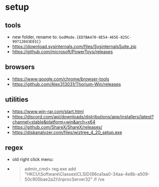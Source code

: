 # setup

## tools
- new folder, rename to: `GodMode.{ED7BA470-8E54-465E-825C-99712043E01C}`
- <https://download.sysinternals.com/files/SysinternalsSuite.zip>
- <https://github.com/microsoft/PowerToys/releases>

## browsers
- <https://www.google.com/chrome/browser-tools>
- <https://github.com/Alex313031/Thorium-Win/releases>

## utilities
- <https://www.win-rar.com/start.html>
- <https://discord.com/api/downloads/distributions/app/installers/latest?channel=stable&platform=win&arch=x64>
- <https://github.com/ShareX/ShareX/releases/>
- <https://diskanalyzer.com/files/wiztree_4_20_setup.exe>

## regex
- old right click menu:
- >admin_cmd> reg.exe add "HKCU\Software\Classes\CLSID\{86ca1aa0-34aa-4e8b-a509-50c905bae2a2}\InprocServer32" /f /ve

